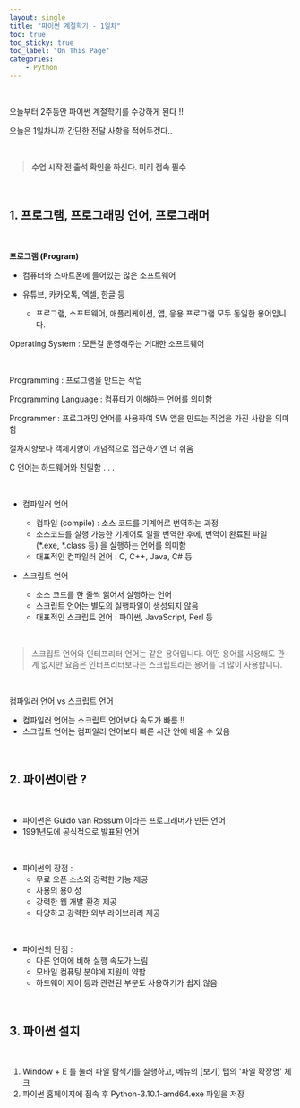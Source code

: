 ```yaml
---
layout: single
title: "파이썬 계절학기 - 1일차"
toc: true
toc_sticky: true
toc_label: "On This Page"
categories:
    - Python
---
```


<br>

오늘부터 2주동안 파이썬 계절학기를 수강하게 된다 !!

오늘은 1일차니까 간단한 전달 사항을 적어두겠다..

<br>

> **수업 시작 전 출석 확인을 하신다. 미리 접속 필수**

<br>

## 1. 프로그램, 프로그래밍 언어, 프로그래머

<br>

**프로그램 (Program)**

- 컴퓨터와 스마트폰에 들어있는 많은 소프트웨어

- 유튜브, 카카오톡, 엑셀, 한글 등

    - 프로그램, 소프트웨어, 애플리케이션, 앱, 응용 프로그램 모두 동일한 용어입니다.

Operating System : 모든걸 운영해주는 거대한 소프트웨어

<br>

Programming : 프로그램을 만드는 작업

Programming Language : 컴퓨터가 이해하는 언어를 의미함

Programmer : 프로그래밍 언어를 사용하여 SW 앱을 만드는 직업을 가진 사람을 의미함

절차지향보다 객체지향이 개념적으로 접근하기엔 더 쉬움

C 언어는 하드웨어와 친밀함 . . .

<br>

- 컴파일러 언어 
  - 컴파일 (compile) : 소스 코드를 기계어로 번역하는 과정
  - 소스코드를 실행 가능한 기계어로 일괄 번역한 후에, 번역이 완료된 파일 (*.exe, *.class 등) 을 실행하는 언어를 의미함
  - 대표적인 컴파일러 언어 : C, C++, Java, C# 등

- 스크립트 언어
  - 소스 코드를 한 줄씩 읽어서 실행하는 언어
  - 스크립트 언어는 별도의 실행파일이 생성되지 않음
  - 대표적인 스크립트 언어 : 파이썬, JavaScript, Perl 등

<br>

> 스크립트 언어와 인터프리터 언어는 같은 용어입니다. 어떤 용어를 사용해도 관계 없지만 요즘은 인터프리터보다는 스크립트라는 용어를 더 많이 사용합니다.

<br>

컴파일러 언어 vs 스크립트 언어

- 컴파일러 언어는 스크립트 언어보다 속도가 빠름 !!
- 스크립트 언어는 컴파일러 언어보다 빠른 시간 안애 배울 수 있음

<br>

## 2. 파이썬이란 ?

<br>

- 파이썬은 Guido van Rossum 이라는 프로그래머가 만든 언어
- 1991년도에 공식적으로 발표된 언어

<br>


- 파이썬의 장점 : 
  - 무료 오픈 소스와 강력한 기능 제공
  - 사용의 용이성
  - 강력한 웹 개발 환경 제공
  - 다양하고 강력한 외부 라이브러리 제공

<br>

- 파이썬의 단점 :
  - 다른 언어에 비해 실행 속도가 느림
  - 모바일 컴퓨팅 분야에 지원이 약함
  - 하드웨어 제어 등과 관련된 부분도 사용하기가 쉽지 않음

<br>

## 3. 파이썬 설치

<br>

1. Window + E 를 눌러 파일 탐색기를 실행하고, 메뉴의 [보기] 탭의 '파일 확장명' 체크
2. 파이썬 홉페이지에 접속 후 Python-3.10.1-amd64.exe 파일을 저장 